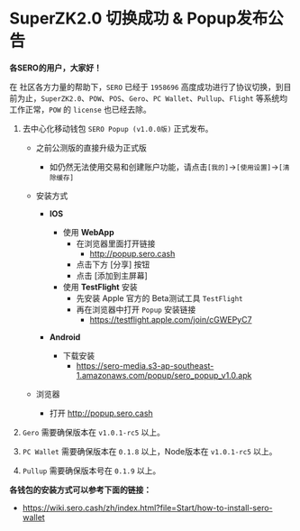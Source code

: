 SuperZK2.0 切换成功 & Popup发布公告
================================



**各SERO的用户，大家好！**

在 社区各方力量的帮助下，`SERO` 已经于 `1958696` 高度成功进行了协议切换，到目前为止，`SuperZK2.0`、`POW`、`POS`、`Gero`、`PC Wallet`、`Pullup`、`Flight` 等系统均工作正常，`POW` 的 `license` 也已经去除。




1. 去中心化移动钱包 `SERO Popup (v1.0.0版)` 正式发布。
   * 之前公测版的直接升级为正式版
     
      * 如仍然无法使用交易和创建账户功能，请点击`[我的]`->`[使用设置]`->`[清除缓存]`
   * 安装方式 
	  
		* **IOS**
		   * 使用 **WebApp**
		       * 在浏览器里面打开链接
		          * http://popup.sero.cash
		       * 点击下方 [分享] 按钮
		       * 点击 [添加到主屏幕]
		  * 使用 **TestFlight** 安装
		    * 先安装 Apple 官方的 Beta测试工具 `TestFlight`
		    * 再在浏览器中打开 `Popup` 安装链接
		      * https://testflight.apple.com/join/cGWEPyC7
		
		* **Android**
			* 下载安装
			  * https://sero-media.s3-ap-southeast-1.amazonaws.com/popup/sero_popup_v1.0.apk
   	* 浏览器
   		* 打开 http://popup.sero.cash
   
1. `Gero` 需要确保版本在 `v1.0.1-rc5` 以上。

2. `PC Wallet` 需要确保版本在 `0.1.8` 以上，Node版本在 `v1.0.1-rc5` 以上。

3. `Pullup` 需要确保版本号在 `0.1.9` 以上。



**各钱包的安装方式可以参考下面的链接：**

* https://wiki.sero.cash/zh/index.html?file=Start/how-to-install-sero-wallet